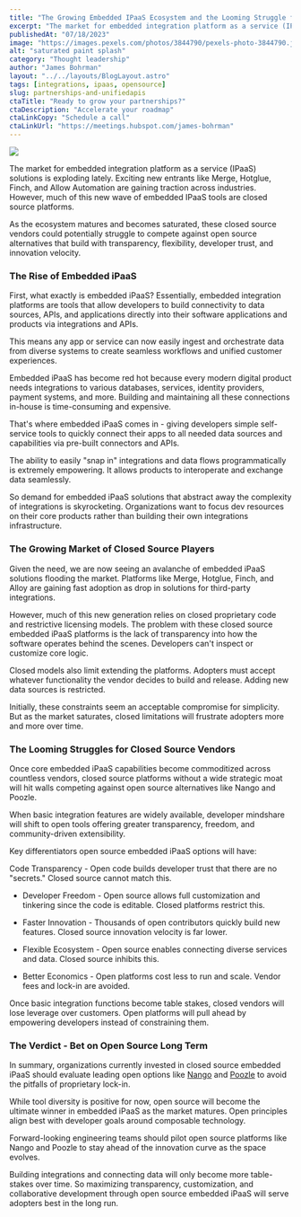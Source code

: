 ```yaml
---
title: "The Growing Embedded IPaaS Ecosystem and the Looming Struggle for Closed Source Platforms"
excerpt: "The market for embedded integration platform as a service (IPaaS) solutions is exploding lately. Exciting new entrants like Merge, Hotglue, Finch, and Allow Automation are gaining traction across industries. However, much of this new wave of embedded IPaaS tools are closed source platforms."
publishedAt: "07/18/2023"
image: "https://images.pexels.com/photos/3844790/pexels-photo-3844790.jpeg?auto=compress&cs=tinysrgb&w=1260&h=750&dpr=2"
alt: "saturated paint splash"
category: "Thought leadership"
author: "James Bohrman"
layout: "../../layouts/BlogLayout.astro"
tags: [integrations, ipaas, opensource]
slug: partnerships-and-unifiedapis
ctaTitle: "Ready to grow your partnerships?"
ctaDescription: "Accelerate your roadmap"
ctaLinkCopy: "Schedule a call"
ctaLinkUrl: "https://meetings.hubspot.com/james-bohrman"
---
```


![](https://images.pexels.com/photos/3844790/pexels-photo-3844790.jpeg?auto=compress&cs=tinysrgb&w=1260&h=750&dpr=2)

The market for embedded integration platform as a service (IPaaS) solutions is exploding lately. Exciting new entrants like Merge, Hotglue, Finch, and Allow Automation are gaining traction across industries. However, much of this new wave of embedded IPaaS tools are closed source platforms.

As the ecosystem matures and becomes saturated, these closed source vendors could potentially struggle to compete against open source alternatives that build with transparency, flexibility, developer trust, and innovation velocity.

### The Rise of Embedded iPaaS

First, what exactly is embedded iPaaS? Essentially, embedded integration platforms are tools that allow developers to build connectivity to data sources, APIs, and applications directly into their software applications and products via integrations and APIs.

This means any app or service can now easily ingest and orchestrate data from diverse systems to create seamless workflows and unified customer experiences.

Embedded iPaaS has become red hot because every modern digital product needs integrations to various databases, services, identity providers, payment systems, and more. Building and maintaining all these connections in-house is time-consuming and expensive.

That's where embedded iPaaS comes in - giving developers simple self-service tools to quickly connect their apps to all needed data sources and capabilities via pre-built connectors and APIs.

The ability to easily "snap in" integrations and data flows programmatically is extremely empowering. It allows products to interoperate and exchange data seamlessly.

So demand for embedded iPaaS solutions that abstract away the complexity of integrations is skyrocketing. Organizations want to focus dev resources on their core products rather than building their own integrations infrastructure.

### The Growing Market of Closed Source Players

Given the need, we are now seeing an avalanche of embedded iPaaS solutions flooding the market.  Platforms like Merge, Hotglue, Finch, and Alloy are gaining fast adoption as drop in solutions for third-party integrations. 

However, much of this new generation relies on closed proprietary code and restrictive licensing models. The problem with these closed source embedded iPaaS platforms is the lack of transparency into how the software operates behind the scenes. Developers can't inspect or customize core logic.

Closed models also limit extending the platforms. Adopters must accept whatever functionality the vendor decides to build and release. Adding new data sources is restricted.

Initially, these constraints seem an acceptable compromise for simplicity. But as the market saturates, closed limitations will frustrate adopters more and more over time.

### The Looming Struggles for Closed Source Vendors

Once core embedded iPaaS capabilities become commoditized across countless vendors, closed source platforms without a wide strategic moat will hit walls competing against open source alternatives like Nango and Poozle.

When basic integration features are widely available, developer mindshare will shift to open tools offering greater transparency, freedom, and community-driven extensibility.

Key differentiators open source embedded iPaaS options will have:

 Code Transparency - Open code builds developer trust that there are no "secrets." Closed source cannot match this.

* Developer Freedom - Open source allows full customization and tinkering since the code is editable. Closed platforms restrict this.

* Faster Innovation - Thousands of open contributors quickly build new features. Closed source innovation velocity is far lower.

* Flexible Ecosystem - Open source enables connecting diverse services and data. Closed source inhibits this.

* Better Economics - Open platforms cost less to run and scale. Vendor fees and lock-in are avoided.

Once basic integration functions become table stakes, closed vendors will lose leverage over customers. Open platforms will pull ahead by empowering developers instead of constraining them.

### The Verdict - Bet on Open Source Long Term

In summary, organizations currently invested in closed source embedded iPaaS should evaluate leading open options like [Nango](https://www.nango.dev) and [Poozle](https://www.poozle.dev) to avoid the pitfalls of proprietary lock-in.

While tool diversity is positive for now, open source will become the ultimate winner in embedded iPaaS as the market matures. Open principles align best with developer goals around composable technology.

Forward-looking engineering teams should pilot open source platforms like Nango and Poozle to stay ahead of the innovation curve as the space evolves.

Building integrations and connecting data will only become more table-stakes over time. So maximizing transparency, customization, and collaborative development through open source embedded iPaaS will serve adopters best in the long run.